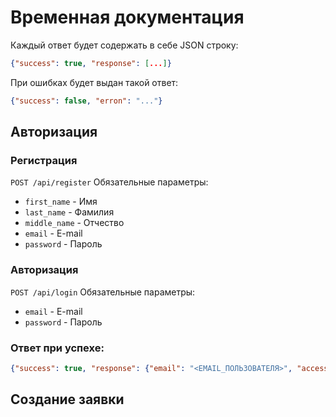 # Временная документация

Каждый ответ будет содержать в себе JSON строку:

```json
{"success": true, "response": [...]}
```

При ошибках будет выдан такой ответ:

```json
{"success": false, "erron": "..."}
```

## Авторизация

### Регистрация

`POST /api/register`
Обязательные параметры:
- `first_name` - Имя
- `last_name` - Фамилия
- `middle_name` - Отчество
- `email` - E-mail
- `password` - Пароль

### Авторизация

`POST /api/login`
Обязательные параметры:
- `email` - E-mail
- `password` - Пароль

### Ответ при успехе:

```json
{"success": true, "response": {"email": "<EMAIL_ПОЛЬЗОВАТЕЛЯ>", "access_token": "<ТУТ_ТОКЕН>"}}
```

## Создание заявки
